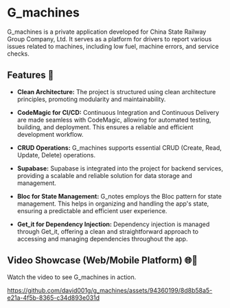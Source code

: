 # G_machines

G_machines is a private application developed for China State Railway Group Company, Ltd. It serves as a platform for drivers to report various issues related to machines, including low fuel, machine errors, and service checks.

## Features 🚀

- **Clean Architecture:** The project is structured using clean architecture principles, promoting modularity and maintainability.

- **CodeMagic for CI/CD:** Continuous Integration and Continuous Delivery are made seamless with CodeMagic, allowing for automated testing, building, and deployment. This ensures a reliable and efficient development workflow.

- **CRUD Operations:** G_machines supports essential CRUD (Create, Read, Update, Delete) operations.
 
- **Supabase:** Supabase is integrated into the project for backend services, providing a scalable and reliable solution for data storage and management.

- **Bloc for State Management:** G_notes employs the Bloc pattern for state management. This helps in organizing and handling the app's state, ensuring a predictable and efficient user experience.

- **Get_it for Dependency Injection:** Dependency injection is managed through Get_it, offering a clean and straightforward approach to accessing and managing dependencies throughout the app.

## Video Showcase (Web/Mobile Platform) 🌐📱
Watch the video to see G_machines in action.


https://github.com/david001g/g_machines/assets/94360199/8d8b58a5-e21a-4f5b-8365-c34d893e031d

